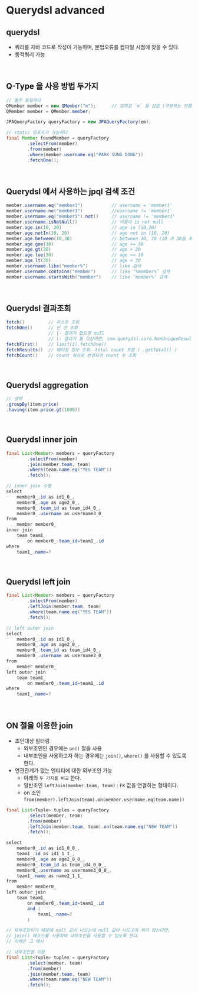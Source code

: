 # Querydsl advanced

## querydsl
* 쿼리를 자바 코드로 작성이 가능하며, 문법오류를 컴파일 시점에 찾을 수 있다.
* 동적쿼리 가능

<BR>

## Q-Type 을 사용 방법 두가지
```java
// 둘은 동일하다
QMember member = new QMember("m");      // 임의로 `m` 을 삽입 (구분하는 이름인데 중요하진 않다고 함)
QMember member = QMember.member;

JPAQueryFactory queryFactory = new JPAQueryFactory(em);

// static 임포트가 가능하다
final Member foundMember = queryFactory
        .selectFrom(member)
        .from(member)
        .where(member.username.eq("PARK SUNG DONG"))
        .fetchOne();
```

<BR>

## Querydsl 에서 사용하는 jpql 검색 조건
```java
member.username.eq("member1")           // username = 'member1'
member.username.ne("member1")           //username != 'member1'
member.username.eq("member1").not()     // username != 'member1'
member.username.isNotNull()             // 이름이 is not null
member.age.in(10, 20)                   // age in (10,20)
member.age.notIn(10, 20)                // age not in (10, 20)
member.age.between(10,30)               // between 10, 30 (10 과 30을 포함)
member.age.goe(30)                      // age >= 30
member.age.gt(30)                       // age > 30
member.age.loe(30)                      // age <= 30
member.age.lt(30)                       // age < 30
member.username.like("member%")         // like 검색
member.username.contains("member")      // like ‘%member%’ 검색
member.username.startsWith("member")    // like ‘member%’ 검색
```

<BR>

## Querydsl 결과조회
```java
fetch()         // 리스트 조회
fetchOne()      // 단 건 조회
                // |- 결과가 없으면 null
                // |- 결과가 둘 이상이면, com.querydsl.core.NonUniqueResultExcetpion
fetchFirst()    // limit(1).fetchOne()
fetchResults()  // 페이징 정보 조회. total count 포함 ( .getTotal() )
fetchCount()    // count 쿼리로 변경되어 count 수 조회
```

<BR>

## Querydsl aggregation
```java
// 생략
.groupBy(item.price)
.having(item.price.gt(1000))
```

<BR>

## Querydsl inner join 
```java
final List<Member> members = queryFactory
        .selectFrom(member)
        .join(member.team, team)
        .where(team.name.eq("YES TEAM"))
        .fetch();

// inner join 수행
select
    member0_.id as id1_0_,
    member0_.age as age2_0_,
    member0_.team_id as team_id4_0_,
    member0_.username as username3_0_ 
from
    member member0_ 
inner join
    team team1_ 
        on member0_.team_id=team1_.id 
where
    team1_.name=?
``` 

<BR>

## Querydsl left join
```java
final List<Member> members = queryFactory
        .selectFrom(member)
        .leftJoin(member.team, team)
        .where(team.name.eq("YES TEAM"))
        .fetch();

// left outer join
select
    member0_.id as id1_0_,
    member0_.age as age2_0_,
    member0_.team_id as team_id4_0_,
    member0_.username as username3_0_ 
from
    member member0_ 
left outer join
    team team1_ 
        on member0_.team_id=team1_.id 
where
    team1_.name=?
```

<BR>

## ON 절을 이용한 join
* 조인대상 필터링 
   * 외부조인인 경우에는 `on()` 절을 사용
   * 내부조인을 사용하고자 하는 경우에는 `join()`, `where()` 를 사용할 수 있도록 한다.
* 연관관계가 없는 엔티티에 대한 외부조인 가능
    * 아래의 `두 가지를 비교` 한다.
    * 일반조인 `leftJoin(member.team, team)` : `FK` 값을 연걸하는 형태이다.
    * on 조인 `from(member).leftJoin(team).on(member.username.eq(team.name))`

```java
final List<Tuple> tuples = queryFactory
        .select(member, team)
        .from(member)
        .leftJoin(member.team, team).on(team.name.eq("NEW TEAM"))
        .fetch();

select
    member0_.id as id1_0_0_,
    team1_.id as id1_1_1_,
    member0_.age as age2_0_0_,
    member0_.team_id as team_id4_0_0_,
    member0_.username as username3_0_0_,
    team1_.name as name2_1_1_ 
from
    member member0_ 
left outer join
    team team1_ 
        on member0_.team_id=team1_.id 
        and (
            team1_.name=?
        )

// 외부조인이기 때문에 null 값이 나오는데 null 값이 나오고자 하지 않는다면, 
// join() 메소드를 사용하여 내부조인을 사용할 수 있도록 한다.
// 아래은 그 예시

// 내부조인을 이용
final List<Tuple> tuples = queryFactory
        .select(member, team)
        .from(member)
        .join(member.team, team)
        .where(team.name.eq("NEW TEAM"))
        .fetch();
```